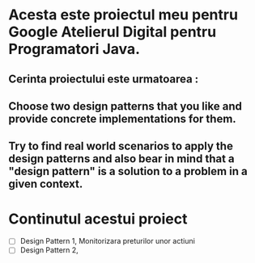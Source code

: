 # Acesta este proiectul meu pentru Google Atelierul Digital pentru Programatori Java.
## Cerinta proiectului este urmatoarea :
## Choose two design patterns that you like and provide concrete implementations for them.
## Try to find real world scenarios to apply the design patterns and also bear in mind that a "design pattern" is a solution to a problem in a given context.

# **Continutul acestui proiect**
 - [ ] Design Pattern 1, Monitorizara preturilor unor actiuni
 - [ ] Design Pattern 2,
